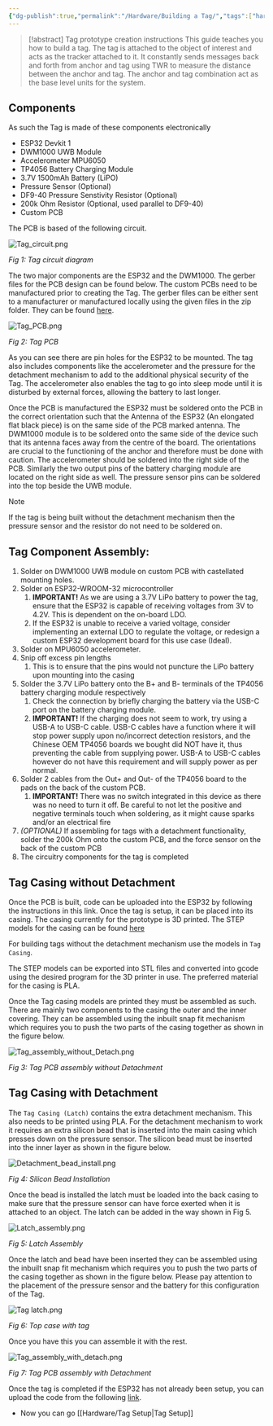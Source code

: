 ```yaml
---
{"dg-publish":true,"permalink":"/Hardware/Building a Tag/","tags":["hardware","tag"],"noteIcon":""}
---
```


> [!abstract] Tag prototype creation instructions
> This guide teaches you how to build a tag. The tag is attached to the object of interest and acts as the tracker attached to it. It constantly sends messages back and forth from anchor and tag using TWR to measure the distance between the anchor and tag. The anchor and tag combination act as the base level units for the system.

## Components

As such the Tag is made of these components electronically

- ESP32 Devkit 1
- DWM1000 UWB Module
- Accelerometer MPU6050
- TP4056 Battery Charging Module
- 3.7V 1500mAh Battery (LiPO)
- Pressure Sensor (Optional)
- DF9-40 Pressure Senstivity Resistor (Optional)
- 200k Ohm Resistor (Optional, used parallel to DF9-40)
- Custom PCB

The PCB is based of the following circuit.

![Tag_circuit.png](/img/user/Attachments/hardware/Tag_circuit.png)

*Fig 1: Tag circuit diagram*

The two major components are the ESP32 and the DWM1000. The gerber files for the PCB design can be found below. The custom PCBs need to be manufactured prior to creating the Tag. The gerber files can be either sent to a manufacturer or manufactured locally using the given files in the zip folder. They can be found [here](https://github.com/S32-PAMS/PAMS-Hardware/tree/main/PCB).

![Tag_PCB.png](/img/user/Attachments/hardware/Tag_PCB.png)

*Fig 2: Tag PCB*

As you can see there are pin holes for the ESP32 to be mounted. The tag also includes components like the accelerometer and the pressure for the detachment mechanism to add to the additional physical security of the Tag. The accelerometer also enables the tag to go into sleep mode until it is disturbed by external forces, allowing the battery to last longer.

Once the PCB is manufactured the ESP32 must be soldered onto the PCB in the correct orientation such that the Antenna of the ESP32 (An elongated flat black piece) is on the same side of the PCB marked antenna. The DWM1000 module is to be soldered onto the same side of the device such that its antenna faces away from the centre of the board. The orientations are crucial to the functioning of the anchor and therefore must be done with caution. The accelerometer should be soldered into the right side of the PCB. Similarly the two output pins of the battery charging module are located on the right side as well. The pressure sensor pins can be soldered into the top beside the UWB module.

>[!note]
>If the tag is being built without the detachment mechanism then the pressure sensor and the resistor do not need to be soldered on.

## Tag Component Assembly:

1. Solder on DWM1000 UWB module on custom PCB with castellated mounting holes.
2. Solder on ESP32-WROOM-32 microcontroller
	1. **IMPORTANT!** As we are using a 3.7V LiPo battery to power the tag, ensure that the ESP32 is capable of receiving voltages from 3V to 4.2V. This is dependent on the on-board LDO.
	2. If the ESP32 is unable to receive a varied voltage, consider implementing an external LDO to regulate the voltage, or redesign a custom ESP32 development board for this use case (Ideal).
3. Solder on MPU6050 accelerometer.
4. Snip off excess pin lengths
	1. This is to ensure that the pins would not puncture the LiPo battery upon mounting into the casing
5. Solder the 3.7V LiPo battery onto the B+ and B- terminals of the TP4056 battery charging module respectively
	1. Check the connection by briefly charging the battery via the USB-C port on the battery charging module.
	2. **IMPORTANT!** If the charging does not seem to work, try using a USB-A to USB-C cable. USB-C cables have a function where it will stop power supply upon no/incorrect detection resistors, and the Chinese OEM TP4056 boards we bought did NOT have it, thus preventing the cable from supplying power. USB-A to USB-C cables however do not have this requirement and will supply power as per normal.
6. Solder 2 cables from the Out+ and Out- of the TP4056 board to the pads on the back of the custom PCB.
	1. **IMPORTANT!** There was no switch integrated in this device as there was no need to turn it off. Be careful to not let the positive and negative terminals touch when soldering, as it might cause sparks and/or an electrical fire
7. *(OPTIONAL)* If assembling for tags with a detachment functionality, solder the 200k Ohm onto the custom PCB, and the force sensor on the back of the custom PCB
8. The circuitry components for the tag is completed

## Tag Casing without Detachment

Once the PCB is built, code can be uploaded into the ESP32 by following the instructions in this link. Once the tag is setup, it can be placed into its casing. The casing currently for the prototype is 3D printed. The STEP models for the casing can be found [here](https://github.com/S32-PAMS/PAMS-Hardware/tree/main/casing_model)

For building tags without the detachment mechanism use the models in `Tag Casing`.

The STEP models can be exported into STL files and converted into gcode using the desired program for the 3D printer in use. The preferred material for the casing is PLA.

Once the Tag casing models are printed they must be assembled as such. There are mainly two components to the casing the outer and the inner covering. They can be assembled using the inbuilt snap fit mechanism which requires you to push the two parts of the casing together as shown in the figure below.

![Tag_assembly_without_Detach.png](/img/user/Attachments/hardware/Tag_assembly_without_Detach.png)

*Fig 3: Tag PCB assembly without Detachment*

## Tag Casing with Detachment

The `Tag Casing (Latch)` contains the extra detachment mechanism. This also needs to be printed using PLA. For the detachment mechanism to work it requires an extra silicon bead that is inserted into the main casing which presses down on the pressure sensor. The silicon bead must be inserted into the inner layer as shown in the figure below.

![Detachment_bead_install.png](/img/user/Attachments/hardware/Detachment_bead_install.png)

*Fig 4: Silicon Bead Installation*

Once the bead is installed the latch must be loaded into the back casing to make sure that the pressure sensor can have force exerted when it is attached to an object. The latch can be added in the way shown in Fig 5.

![Latch_assembly.png](/img/user/Attachments/hardware/Latch_assembly.png)

*Fig 5: Latch Assembly*

Once the latch and bead have been inserted they can be assembled using the inbuilt snap fit mechanism which requires you to push the two parts of the casing together as shown in the figure below. Please pay attention to the placement of the pressure sensor and the battery for this configuration of the Tag.

![Tag latch.png](/img/user/Attachments/hardware/Tag%20latch.png)

*Fig 6: Top case with tag*

Once you have this you can assemble it with the rest.

![Tag_assembly_with_detach.png](/img/user/Attachments/hardware/Tag_assembly_with_detach.png)

*Fig 7: Tag PCB assembly with Detachment*

Once the tag is completed if the ESP32 has not already been setup, you can upload the code from the following [link](https://github.com/S32-PAMS/PAMS-Hardware/tree/main/tag_code).

- Now you can go [[Hardware/Tag Setup\|Tag Setup]]